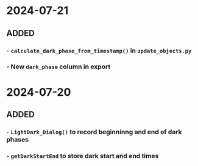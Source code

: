 # 2024-07-21
## ADDED
### - `calculate_dark_phase_from_timestamp()` in `update_objects.py`
### - New `dark_phase` column in export

# 2024-07-20
## ADDED
### - `LightDark_Dialog()` to record beginninng and end of dark phases 
### - `getDarkStartEnd` to store dark start and end times